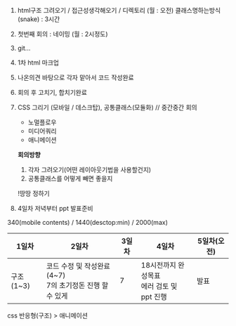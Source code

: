 1. html구조 그려오기  / 접근성생각해오기 / 디렉토리 (월 : 오전)
   클래스명하는방식(snake) : 3시간

2. 첫번째 회의 : 네이밍 (월 : 2시정도)

3. git...

4. 1차 html 마크업

5. 나온의견 바탕으로 각자 맡아서 코드 작성완료

6. 회의 후 고치기, 합치기완료

7. CSS 그리기 (모바일 / 데스크탑), 공통클래스(모듈화) // 중간중간 회의

   - 노멀플로우
   - 미디어쿼리
   - 애니메이션

   **회의방향**

   1. 각자 그려오기(어떤 레이아웃기법을 사용할건지)
   2. 공통클래스를 어떻게 빼면 좋을지

   !땅땅 정하기

   

8. 4일차 저녁부터 ppt 발표준비

340(mobile contents) / 1440(desctop:min) / 2000(max)

| 1일차     | 2일차                                                        | 3일차 | 4일차                                          | 5일차(오전) |
| --------- | ------------------------------------------------------------ | ----- | ---------------------------------------------- | ----------- |
| 구조(1~3) | 코드 수정 및 작성완료(4~7)<br />7의 초기정돈 진행 할 수 있게 | 7     | 18시전까지 완성목표<br />에러 검토 및 ppt 진행 | 발표        |

css 반응형(구조) > 애니메이션
